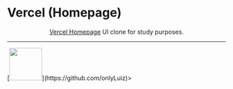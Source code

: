 <h1>
Vercel (Homepage)
</h1>

<p align="center"><a href="https://vercel.com">Vercel Homepage</a> UI clone for study purposes.</p>

<hr>
[<img src="https://avatars3.githubusercontent.com/u/10366880?s=460&v=4" width="75px;"/>](https://github.com/onlyLuiz)>

